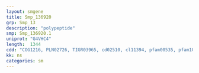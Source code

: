 ```yaml
---
layout: smgene
title: Smp_136920
grp: Smp_13
description: "polypeptide"
smp: Smp_136920.1
uniprot: "G4VHC4"
length:  1344
cdd: "COG1216, PLN02726, TIGR03965, cd02510, cl11394, pfam00535, pfam10111"
kk: ns
categories: sm
---
```

